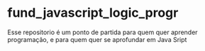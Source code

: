 # fund_javascript_logic_progr
Esse repositorio é um ponto de partida para quem quer aprender programação, e para quem quer se aprofundar em Java Sript
